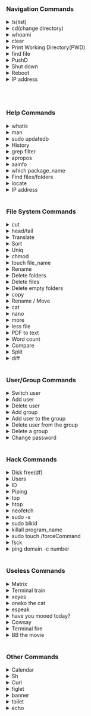 ### Navigation Commands

<details>
<summary>ls(list)</summary>
Use to list out the directory.
<pre>
eg: ls 
    ls -l (long)
    ls -a (all file)
</pre>
</details>

<details>
<summary>cd(change directory)</summary>
Use to change the directory
<pre>
eg: cd education
</pre>
</details>

<details>
<summary>whoami</summary>
Use to display the current user
<pre>
eg: whoami
</pre>
</details>

<details>
<summary>clear</summary>
Use to clear the screen.
<pre>
eg: clear
</pre>
</details>

<details>
<summary>Print Working Directory(PWD)</summary>
Use to display the path of current directory.
<pre>
eg: pwd
</pre>
</details>

<details>
<summary>find file</summary>
To print out the extension of the file.
<pre>
eg: file filename
</pre>
</details>

<details>
<summary>PushD</summary>
Used to push a new layer of directory over the current directory.
Useful with the popd command.
<pre>
eg: pushd /folder1/folder2/folder3
    popd 
</pre>
</details>

<details>
<summary>Shut down</summary>
Use to Shut down
<pre>
eg: sudo shutdown -r 15
    //reboot the system in 15 minutes
    sudo shutdown -c
    //cancel the count down
    sudo shutdown -h now
    //shut down the system
    
</pre>
</details>

<details>
<summary>Reboot</summary>
Use to Reboot
<pre>
eg: sudo reboot
</pre>
</details>

<details>
<summary>IP address</summary>
Use to check the ip, including address.
<pre>
eg: ip a
</pre>
</details>

<br/><br/>

### Help Commands

<details>
<summary>whatis</summary>
used to print a small description about the command.
<pre>
eg: whatis ls
</pre>
</details>

<details>
<summary>man</summary>
Use to pull out the manual for the given command
<pre>
eg: man htop
    man nano
    man neofetch
    man man
</pre>
</details>

<details>
<summary>sudo updatedb</summary>
used to update the data-base of locate command.
<pre>
eg: sudo updatedb
</pre>
</details>

<details>
<summary>History</summary>
Use to display the command history
<pre>
eg: history
</pre>
</details>

<details>
<summary>grep filter</summary>
Use to filter-out, and search the command result.
Useful with piping
<pre>
eg: history | grep cd
</pre>
</details>

<details>
<summary>apropos</summary>
used to list and display all the commands related to the given tag.
<pre>
eg: apropos date
    apropos file
</pre>
</details>

<details>
<summary>aainfo</summary>
used to list the basic details about the screen and etc..
<pre>
eg: aainfo
</pre>
</details>

<details>
<summary>which package_name</summary>
which display the path to the package.
<pre>
eg: sudo which google-chrome
    which cat
</pre>
</details>

<details>
<summary>Find files/folders</summary>
Use to find and display the file or folder.
<pre>
eg: find filename
    find . -iname A.txt
</pre>
</details>

<details>
<summary>locate</summary>
Used to locate the exe file of the given command/file/program etc...
<pre>
eg: locate fileName
</pre>
</details>
<details>
<summary>IP address</summary>
Used to display network address.
<pre>
eg: ip addr
</pre>
</details>
<br/>

### File System Commands

<details>   
<summary>cut</summary>
Use to cut strings.
<pre>
eg: echo "hello" | cut -c1
    h
    echo "hello" | cut -c1,5
    ho
    echo "hello" | cut -c2-
    ello
    echo "hello" | cut -c2-4
    ell
    echo "$line" | cut -f1-4
        A field is a string started from the begining 
        or a white-space to the next white-space or end
    -d
        A delimiter is a way of marking the string
        -d"*" in the "*" has been marked
        cut -d"*" -f2 -> cut after *
        cut -d"*" -f1 -> cut before *
        echo "$line" | cut -d"*" -f1,2,3 cut 3 strings
        sperated by *
</pre>
</details>

<details>   
<summary>head/tail</summary>
head display the lines from the head
tail display the lines from the tail
<pre>
eg: head hisFile newFile
    display 10 hisFile and newFile lines
    head hisFile
    display first 10 hisFile lines
    tail history 
    display last 10 hisFile lines
    -n -> number of lines
    -c -> number of chars
    -f -> live update
    tail -f dmesg
    head -n22 | tail -n +12 fileName
    12 to 22 lines
    
</pre>
</details>

<details>   
<summary>Translate</summary>
Trim the text or translate a char sequence 
<pre>
eg: 
    echo "hello world" | tr -d "l"
    heo word
    echo "hello world" | tr -s "l" "x"
    hexxo worxd
    echo "hello world" | tr -s "le" "el"
    hleo wored
    echo "Hello world" | tr -d [:lower:]
    H
</pre>
</details>

<details>   
<summary>Sort</summary>
Sort the char sequence 
<pre>
eg: 
    sort fileName
    sort fileName -r 
    -r -> reverse the result
    -g -> general numeric-sort
    -b -> ignore leading white-space
    -f -> ignore lower-upper case
    -t -> field separator `sort -t$'\t' -k3`
    -k -> compare the following column or field `-k3 3rd field`
    -n -> compare according to string numerical value
</pre>
</details>

<details>   
<summary>Uniq</summary>
Omit the char sequence 
<pre>
eg: 
    uniq fileName
    uniq fileName -d
    -d -> only print duplicate lines, one for each group
    -D -> print all duplicate lines
    -i -> ignore differences in case when comparing
    -u -> only print unique lines
    
</pre>
</details>

<details>
<summary>chmod</summary>
Use to change the permissions to file
chmod [-R][who][+,-,=][permission]filename
<pre>
-R: recursive, allow to effect everything under that folder
who: u -> user, g ->group, o ->others a ->all
+ -> add permission
- -> remove permission
== -> assign permission
permission : w -> write, r -> read, x -> execute
eg: chmod a+w file.txt (all users can write to the file.txt)
    chmod -R g+x folder (all groups can execute all the files in the folder)
    chmod g+w, o-rw, a+x file.txt (dealing with multiple permissions)
</pre>
</details>

<details>   
<summary>touch file_name</summary>
Use to create file.
<pre>
eg: touch file.txt
    touch file1 file2 fileN
</pre>
</details>

<details>
<summary>Rename</summary>
Use to rename files.
<pre>
eg: mv file1name file2name
</pre>
</details>

<details>
<summary>Delete folders</summary>
Use to rename folders.
<pre>
eg: rmdir foldername
    // only work if the folder has nothing on it.
    rm -r foldername 
    // if the folder has something.
</pre>
</details>

<details>
<summary>Delete files</summary>
Use to delete files.
<pre>
eg: rm filename
    rm * (remove all files)
    rm *.png (remove all png files)
    rm firstName* (remove all files starts with the firstName)
    rm -r folder (remove folder)
</pre>
</details>

<details>
<summary>Delete empty folders</summary>
used to delete folders which don't have  any content in it.
<pre>
eg: rmdir folderName
</pre>
</details>

<details>
<summary>copy</summary>
used to copy a file.
<pre>
eg: cp file1Path file2Path
    cp fileName  newFileName
</pre>
</details>

<details>
<summary>Rename / Move</summary>
used to rename and move file and folders.
<pre>
eg: mv oldFile newFile (the oldFile will get rewrites by the newFile)
</pre>
</details>

<details>
<summary>cat</summary>
Cat read, write, and display the content into the terminal
(text files)
<pre>
eg: // read file
    cat /etc/fstab
    cat file_path
    // write file
    cat >> filename (append content)
    cat > filename (rewrite the file)
    type the content
    // concatenate files
    cat fileone filetwo
    cat fileone.txt >> filetwo.txt (append content)
    cat fileone.txt > filetwo.txt (rewrite the file)
</pre>
</details>

<details>
<summary>nano</summary>
nano is a text editor in linux.
(text files)
<pre>
eg: // read/write file
    nano /etc/fstab
    nano file_path
    nano fileName
</pre>
</details>

<details>
<summary>more</summary>
more is an predecessor of less.
<pre>
eg: more fileName
</pre>
</details>

<details>
<summary>less file</summary>
Use to display text content to the screen,
like cat but it is more easy to hover over long texts,
'Q' to exit.
<pre>
eg: less file.txt
</pre>
</details>

<details>   
<summary>PDF to text</summary>
Use to convert pdf file to text file.
<pre>
eg: pdftotext fileName
</pre>
</details>

<details>
<summary>Word count</summary>
Return the word count with in the file given.
<pre>
eg: wc fileName
</pre>
</details>

<details>
<summary>Compare</summary>
Compare two files and return the result.
<pre>
eg: cmp file1 file2
</pre>
</details>

<details>
<summary>Split</summary>
Split is used to make a copy of the file at the instance.
<pre>
eg: split fileName
</pre>
</details>

<details>
<summary>diff</summary>
Return the differences two files.
<pre>
eg: diff file1 file2
</pre>
</details>

<br/>

### User/Group Commands

<details>
<summary>Switch user</summary>
Use to switch between users
<pre>
eg: su user2
    cd ~
    exit
    su user1
    cd ~
    exit
</pre>
</details>

<details>
<summary>Add user</summary>
Use to add new user.
<pre>
eg: adduser name
</pre>
</details>

<details>
<summary>Delete user</summary>
Use to delete a user.
<pre>
eg: deluser name
</pre>
</details>

<details>
<summary>Add group</summary>
Use to add new group
<pre>
eg: addgroup groupname
</pre>
</details>

<details>
<summary>Add user to the group</summary>
Use to add user to a specific group.
<pre>
eg: usermod -a -G groupname username
</pre>
</details>

<details>
<summary>Delete user from the group</summary>
Use to remove user form certain group.
<pre>
eg: gpasswd -d username groupname
</pre>
</details>

<details>
<summary>Delete a group</summary>
Use to delete a group
<pre>
eg: delgroup groupname
</pre>
</details>

<details>
<summary>Change password</summary>
Use to change the password
<pre>
eg: passwd username
    passwd
</pre>
</details>
<br/>

### Hack Commands

<details>
<summary>Disk free(df)</summary>
Use to check the disk status,
<pre>
eg: df
    df -h
</pre>
</details>

<details>
<summary>Users</summary>
Use to display the users logged into the system.
<pre>
eg: users
</pre>
</details>

<details>
<summary>ID</summary>
Use to display the id numbers of the user.
<pre>
eg: id
    id -un
</pre>
</details>

<details>
<summary>Piping</summary>
Use one command on another command.
<pre>
eg: history | less
    ls -la /> file.txt
</pre>
</details>

<details>
<summary>top</summary>
Use to display the background tasks
<pre>
eg: top
</pre>
</details>

<details>
<summary>htop</summary>
Use to display the background tasks running on the system
<pre>
eg: htop
</pre>
</details>

<details>
<summary>neofetch</summary>
Use to display basic info about the system
<pre>
eg: neofetch
</pre>
</details>

<details>
<summary>sudo -s</summary>
extend the sudo, and lock the terminal to the root.
type exit to exit begin a root user. 
<pre>
eg: sudo -s
    apt-get update
    apt-get upgrade
</pre>
</details>

<details>
<summary>sudo blkid</summary>
Use to list all the drives on the system
with the UUID and TYPE
<pre>
eg: sudo blkid
</pre>
</details>

<details>
<summary>killall program_name</summary>
To kill the program
<pre>
eg: killall chrome
</pre>
</details>

<details>
<summary>sudo touch /forceCommand</summary>
Use to create a flag file (file which execute on boot).
useful for run scripts on startup.
<pre>
eg: sudo touch /forcefsck
</pre>
</details>

<details>
<summary>fsck</summary>
Use to check the files, similar to chkdsk in windows.
file system check
<pre>
eg: sudo fsck
</pre>
</details>

<details>
<summary>ping domain -c number</summary>
ping is used to check internet connection
<pre>
eg: ping www.google.com 
    ping www.google.com -c 3
</pre>
</details>

<br/>

### Useless Commands

<details>
<summary>Matrix</summary>
Use to display the matrix effects
<pre>
eg: cmatrix
    cmatrix -a
    cmatrix -b
    cmatrix -B
    cmatrix -r
    etc..
</pre>
</details>

<details>
<summary>Terminal train</summary>
Use to display a moving train
<pre>
eg: sl
    sl -a
    sl -s
    etc...
</pre>
</details>

<details>
<summary>xeyes</summary>
Use to display two eyes on the monitor
<pre>
eg: xeyes
</pre>
</details>

<details>
<summary>oneko the cat</summary>
Use to display a cat chasing the cursor.
<pre>
eg: oneko
</pre>
</details>

<details>
<summary>espeak</summary>
Use to speak the following text
<pre>
eg: espeak hello
</pre>
</details>

<details>
<summary>have you mooed today?</summary>
Use to display a cow
<pre>
eg: apt-get moo
                 (__)
                 (oo)
           /------\/
          / |    ||
         *  /\---/\
            ~~   ~~
            
..."Have you mooed today?"...
</pre>
</details>

<details>
<summary>Cowsay</summary>
Use to display a dialogs
<pre>
eg: cowsay happy
 _______
< happy >
 -------
        \   ^__^
         \  (oo)\_______
            (__)\       )\/\
                ||----w |
                ||     ||
                
   cowthink happy
    _______
   ( happy )
    -------
           o   ^__^
            o  (oo)\_______
               (__)\       )\/\
                   ||----w |
                   ||     ||
   cowsay -f ghostbusters who you gonna call
   cowsay -f dragon-and-cow "message"
  
</pre>
</details>

<details>
<summary>Terminal fire</summary>
Use to display a fire
<pre>
eg: aafire
</pre>
</details>

<details>
<summary>BB the movie</summary>
Use to display the text give in screen
<pre>
eg: bb
</pre>
</details>

<br/>

### Other Commands

<details>
<summary>Calendar </summary>
Used to display a simple calendar.
<pre>
eg: cal
</pre>
</details>

<details>
<summary>Sh</summary>
Used to open a temporary sh file
<pre>
eg: sh
</pre>
</details>

<details>
<summary>Curl</summary>
Used to display html of the given url.
C-url
<pre>
eg: curl https://google.com
    curl https://github.com/AbhilashTUofficial
</pre>
</details>

<details>
<summary>figlet</summary>
Use to display the text give in screen
<pre>
eg: figlet this is cool
</pre>
</details>

<details>
<summary>banner</summary>
Use to display the text give in screen
<pre>
eg: banner this is cool
</pre>
</details>

<details>
<summary>toilet</summary>
Use to display the text give in screen
<pre>
eg: toilet this is cool
    toilet -f mono12
    toilet -F metal
    toilet -f mono12
    A
        ▄▄
       ████
       ████
      ██  ██
      ██████
     ▄██  ██▄
     ▀▀    ▀▀

    etc...
</pre>
</details>

<details>
<summary>echo</summary>
Use to display the text give in screen
<pre>
eg: echo hello world!!!
</pre>
</details>

<br/>
